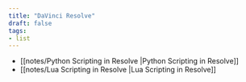 ```yaml
---
title: "DaVinci Resolve"
draft: false
tags:
- list
---
```


- [[notes/Python Scripting in Resolve |Python Scripting in Resolve]]
- [[notes/Lua Scripting in Resolve |Lua Scripting in Resolve]]
